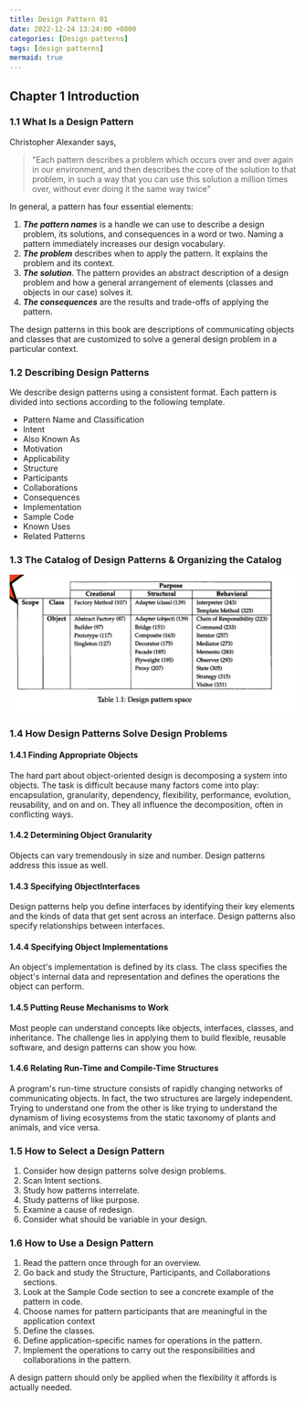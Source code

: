 ```yaml
---
title: Design Pattern 01
date: 2022-12-24 13:24:00 +0800
categories: [Design patterns]
tags: [design patterns]
mermaid: true
---
```


## Chapter 1 Introduction

### 1.1 What Is a Design Pattern

Christopher Alexander says,
> "Each pattern describes a problem which occurs over and over again in our environment, and then describes the core of the solution to that problem, in such a way that you can use this solution a million times over, without ever doing it the same way twice"

In general, a pattern has four essential elements:

1. ***The pattern names*** is a handle we can use to describe a design problem, its solutions, and consequences in a word or two. Naming a pattern immediately increases our design vocabulary.
2. ***The problem*** describes when to apply the pattern. It explains the problem and its context.
3. ***The solution***. The pattern provides an abstract description of a design problem and how a general arrangement of elements (classes and objects in our case) solves it.
4. ***The consequences*** are the results and trade-offs of applying the pattern.

The design patterns in this book are descriptions of communicating objects and classes that are customized to solve a general design problem in a particular context.

### 1.2 Describing Design Patterns

We describe design patterns using a consistent format. Each pattern is divided into sections according to the following template.

* Pattern Name and Classification
* Intent
* Also Known As
* Motivation
* Applicability
* Structure
* Participants
* Collaborations
* Consequences
* Implementation
* Sample Code
* Known Uses
* Related Patterns

### 1.3 The Catalog of Design Patterns & Organizing the Catalog

<img src="./images/Table1.1_design_pattern_space.png"/>

### 1.4 How Design Patterns Solve Design Problems

#### 1.4.1 Finding Appropriate Objects

The hard part about object-oriented design is decomposing a system into objects. The task is difficult because many factors come into play: encapsulation, granularity, dependency, flexibility, performance, evolution, reusability, and on and on. They all influence the decomposition, often in conflicting ways.

#### 1.4.2 Determining Object Granularity

Objects can vary tremendously in size and number. Design patterns address this issue as well.

#### 1.4.3 Specifying ObjectInterfaces

Design patterns help you define interfaces by identifying their key elements and the kinds of data that get sent across an interface. Design patterns also specify relationships between interfaces.

#### 1.4.4 Specifying Object Implementations

An object's implementation is defined by its class. The class specifies the object's internal data and representation and defines the operations the object can perform.

#### 1.4.5 Putting Reuse Mechanisms to Work

Most people can understand concepts like objects, interfaces, classes, and inheritance. The challenge lies in applying them to build flexible, reusable software, and design patterns can show you how.

#### 1.4.6 Relating Run-Time and Compile-Time Structures

A program's run-time structure consists of rapidly changing networks of communicating objects. In fact, the two structures are largely independent. Trying to understand one from the other is like trying to understand the dynamism of living ecosystems from the static taxonomy of plants and animals, and vice versa.

### 1.5 How to Select a Design Pattern

1. Consider how design patterns solve design problems.
2. Scan Intent sections.
3. Study how patterns interrelate.
4. Study patterns of like purpose.
5. Examine a cause of redesign.
6. Consider what should be variable in your design.

### 1.6 How to Use a Design Pattern

1. Read the pattern once through for an overview.
2. Go back and study the Structure, Participants, and Collaborations sections.
3. Look at the Sample Code section to see a concrete example of the pattern in code.
4. Choose names for pattern participants that are meaningful in the application context
5. Define the classes.
6. Define application-specific names for operations in the pattern.
7. Implement the operations to carry out the responsibilities and collaborations in the pattern.

A design pattern should only be applied when the flexibility it affords is actually needed.
